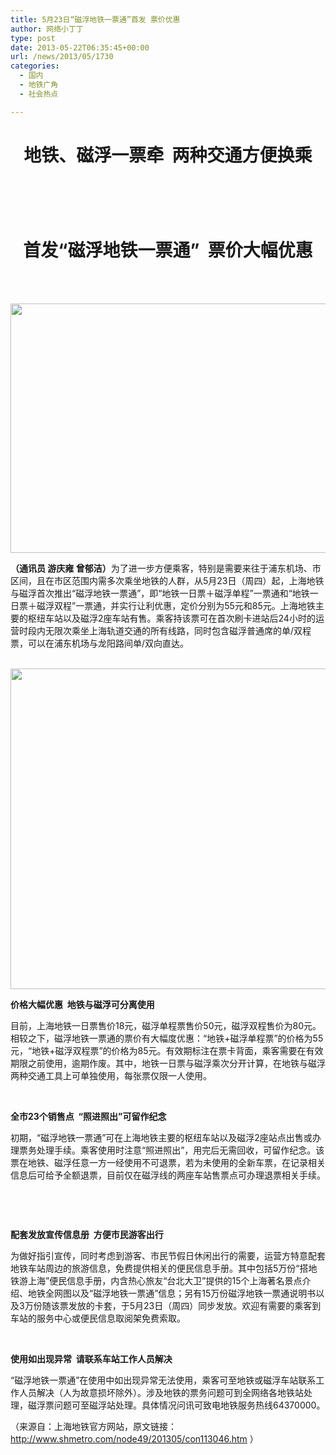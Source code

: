 ```yaml
---
title: 5月23日“磁浮地铁一票通”首发 票价优惠
author: 网络小丁丁
type: post
date: 2013-05-22T06:35:45+00:00
url: /news/2013/05/1730
categories:
  - 国内
  - 地铁广角
  - 社会热点

---
```

<h1 style="text-align: center;" align="left">
  地铁、磁浮一票牵  两种交通方便换乘
</h1>

<h1 style="text-align: center;" align="left">
   
</h1>

<h1 style="text-align: center;" align="center">
  首发“磁浮地铁一票通”  票价大幅优惠
</h1>

&nbsp;

<p align="center">
   <img class="aligncenter" title="http://www.shmetro.com/node49/201305/images/img113046_0.jpg" src="http://www.shmetro.com/node49/201305/images/img113046_0.jpg" alt="" width="600" height="399" />
</p>

<p align="left">
  <span><strong>（通讯员 游庆雍 曾郁洁）</strong>为了进一步方便乘客，特别是需要来往于浦东机场、市区间，且在市区范围内需多次乘坐地铁的人群，从5月23日（周四）起，上海地铁与磁浮首次推出“磁浮地铁一票通”，即“地铁一日票＋磁浮单程”一票通和“地铁一日票＋磁浮双程”一票通，并实行让利优惠，定价分别为55元和85元。上海地铁主要的枢纽车站以及磁浮2座车站有售。乘客持该票可在首次刷卡进站后24小时的运营时段内无限次乘坐上海轨道交通的所有线路，同时包含磁浮普通席的单/双程票，可以在浦东机场与龙阳路间单/双向直达。</span>
</p>

<p align="left">
  <span> <img class="alignnone" title="http://www.shmetro.com/node49/201305/images/img113046_1.jpg" src="http://www.shmetro.com/node49/201305/images/img113046_1.jpg" alt="" width="556" height="513" /></span>
</p>

<p align="left">
  <strong><span>价格大幅优惠  地铁与磁浮可分离使用</span></strong>
</p>

<p align="left">
  <span>目前，上海地铁一日票售价18元，磁浮单程票售价50元，磁浮双程售价为80元。相较之下，磁浮地铁一票通的票价有大幅度优惠：“地铁+磁浮单程票”的价格为55元，“地铁+磁浮双程票”的价格为85元。有效期标注在票卡背面，乘客需要在有效期限之前使用，逾期作废。其中，地铁一日票与磁浮乘次分开计算，在地铁与磁浮两种交通工具上可单独使用，每张票仅限一人使用。</span>
</p>

<p align="left">
  <span> </span>
</p>

<p align="left">
  <strong><span>全市23个销售点  “照进照出”可留作纪念</span></strong>
</p>

<p align="left">
  <span>初期，“磁浮地铁一票通”可在上海地铁主要的枢纽车站以及磁浮2座站点出售或办理票务处理手续。乘客使用时注意“照进照出”，用完后无需回收，可留作纪念。该票在地铁、磁浮任意一方一经使用不可退票，若为未使用的全新车票，在记录相关信息后可给予全额退票，目前仅在磁浮线的两座车站售票点可办理退票相关手续。</span>
</p>

<p align="center">
  <span style="font-family: Calibri; font-size: small;"> </span>
</p>

<p align="left">
  <strong><span> </span></strong>
</p>

<p align="left">
  <strong><span>配套发放宣传信息册  方便市民游客出行</span></strong>
</p>

<p align="left">
  <span>为做好指引宣传，同时考虑到游客、市民节假日休闲出行的需要，运营方特意配套地铁车站周边的旅游信息，免费提供相关的便民信息手册。其中包括5万份“搭地铁游上海”便民信息手册，内含热心旅友“台北大卫”提供的15个上海著名景点介绍、地铁全网图以及“磁浮地铁一票通”信息；另有15万份磁浮地铁一票通说明书以及3万份随该票发放的卡套，于5月23日（周四）同步发放。欢迎有需要的乘客到车站的服务中心或便民信息取阅架免费索取。</span>
</p>

<p align="left">
  <span> </span>
</p>

<p align="left">
  <strong><span>使用如出现异常  请联系车站工作人员解决</span></strong>
</p>

<p align="left">
  <span>“磁浮地铁一票通”在使用中如出现异常无法使用，乘客可至地铁或磁浮车站联系工作人员解决（人为故意损坏除外）。涉及地铁的票务问题可到全网络各地铁站处理，磁浮票问题可至磁浮站处理。具体情况问讯可致电地铁服务热线64370000。</span>
</p>

（来源自：上海地铁官方网站，原文链接：<http://www.shmetro.com/node49/201305/con113046.htm> ）